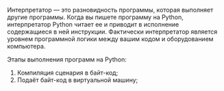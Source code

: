 Интерпретатор — это разновидность программы, которая выполняет другие программы. Когда вы пишете программу на Python, интерпретатор Python читает ее и приводит в исполнение содержащиеся в ней инструкции. Фактически интерпретатор является уровнем программной логики между вашим кодом и оборудованием компьютера.

Этапы выполнения программ на Python:
1.  Компиляция сценария в байт-код;
2.  Подаёт байт-код в  виртуальной машину;
